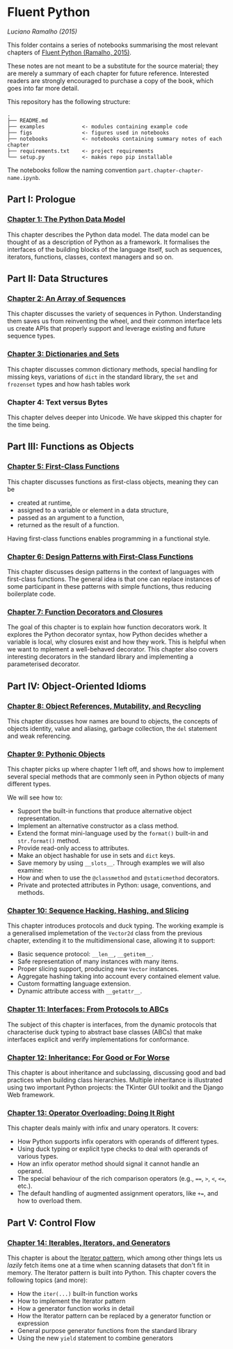 # Fluent Python
*Luciano Ramalho (2015)*

This folder contains a series of notebooks summarising the most relevant
chapters of [Fluent Python (Ramalho, 2015)](https://www.oreilly.com/library/view/fluent-python/9781491946237/).

These notes are not meant to be a substitute for the source material; they are
merely a summary of each chapter for future reference. Interested readers are
strongly encouraged to purchase a copy of the book, which goes into far more
detail.

This repository has the following structure:

```
.
├── README.md
├── examples            <- modules containing example code
├── figs                <- figures used in notebooks
├── notebooks           <- notebooks containing summary notes of each chapter
├── requirements.txt    <- project requirements
└── setup.py            <- makes repo pip installable
```

The notebooks follow the naming convention `part.chapter-chapter-name.ipynb`.

## Part I: Prologue

### [Chapter 1: The Python Data Model]()

This chapter describes the Python data model. The data model can be thought of as a description of Python as a framework. It formalises the interfaces of the building blocks of the language itself, such as sequences, iterators, functions, classes, context managers and so on.

## Part II: Data Structures

### [Chapter 2: An Array of Sequences]()

This chapter discusses the variety of sequences in Python. Understanding them saves us from reinventing the wheel, and their common interface lets us create APIs that properly support and leverage existing and future sequence types.

### [Chapter 3: Dictionaries and Sets]()

This chapter discusses common dictionary methods, special handling for missing keys, variations of `dict` in the standard library, the `set` and `frozenset` types and how hash tables work

### Chapter 4: Text versus Bytes

This chapter delves deeper into Unicode. We have skipped this chapter for the time being.

## Part III: Functions as Objects

### [Chapter 5: First-Class Functions]()

This chapter discusses functions as first-class objects, meaning they can be

* created at runtime,
* assigned to a variable or element in a data structure,
* passed as an argument to a function,
* returned as the result of a function.

Having first-class functions enables programming in a functional style.

### [Chapter 6: Design Patterns with First-Class Functions]()

This chapter discusses design patterns in the context of languages with first-class functions. The general idea is that one can replace instances of some participant in these patterns with simple functions, thus reducing boilerplate code.

### [Chapter 7: Function Decorators and Closures]()

The goal of this chapter is to explain how function decorators work. It explores the Python decorator syntax, how Python decides whether a variable is local, why closures exist and how they work. This is helpful when we want to mplement a well-behaved decorator. This chapter also covers interesting decorators in the standard library and implementing a parameterised decorator.

## Part IV: Object-Oriented Idioms

### [Chapter 8: Object References, Mutability, and Recycling]()

This chapter discusses how names are bound to objects, the concepts of objects identity, value and aliasing, garbage collection, the `del` statement and weak referencing.

### [Chapter 9: Pythonic Objects]()

This chapter picks up where chapter 1 left off, and shows how to implement several special methods that are commonly seen in Python objects of many different types.

We will see how to:

* Support the built-in functions that produce alternative object representation.
* Implement an alternative constructor as a class method.
* Extend the format mini-language used by the `format()` built-in and `str.format()` method.
* Provide read-only access to attributes.
* Make an object hashable for use in sets and `dict` keys.
* Save memory by using `__slots__`.
Through examples we will also examine:
* How and when to use the `@classmethod` and `@staticmethod` decorators.
* Private and protected attributes in Python: usage, conventions, and methods.


### [Chapter 10: Sequence Hacking, Hashing, and Slicing]()

This chapter introduces protocols and duck typing. The working example is a generalised implemetation of the `Vector2d` class from the previous chapter, extending it to the multidimensional case, allowing it to support:

* Basic sequence protocol: `__len__`, `__getitem__`.
* Safe representation of many instances with many items.
* Proper slicing support, producing new `Vector` instances.
* Aggregate hashing taking into account every contained element value.
* Custom formatting language extension.
* Dynamic attribute access with `__getattr__`.

### [Chapter 11: Interfaces: From Protocols to ABCs]()

The subject of this chapter is interfaces, from the dynamic protocols that characterise duck typing to abstract base classes (ABCs) that make interfaces explicit and verify implementations for conformance.

### [Chapter 12: Inheritance: For Good or For Worse]()

This chapter is about inheritance and subclassing, discussing good and bad practices when building class hierarchies. Multiple inheritance is illustrated using two important Python projects: the TKinter GUI toolkit and the Django Web framework.

### [Chapter 13: Operator Overloading: Doing It Right]()

This chapter deals mainly with infix and unary operators. It covers:

* How Python supports infix operators with operands of different types.
* Using duck typing or explicit type checks to deal with operands of various types.
* How an infix operator method should signal it cannot handle an operand.
* The special behaviour of the rich comparison operators (e.g., `==`, `>`, `<`, `<=`, etc.).
* The default handling of augmented assignment operators, like `+=`, and how to overload them.


## Part V: Control Flow

### [Chapter 14: Iterables, Iterators, and Generators]()

This chapter is about the [Iterator pattern](https://en.wikipedia.org/wiki/Iterator_pattern), which among other things lets us *lazily* fetch items one at a time when scanning datasets that don't fit in memory. The Iterator pattern is built into Python. This chapter covers the following topics (and more):

* How the `iter(...)` built-in function works
* How to implement the Iterator pattern
* How a generator function works in detail
* How the Iterator pattern can be replaced by a generator function or expression
* General purpose generator functions from the standard library
* Using the new `yield` statement to combine generators